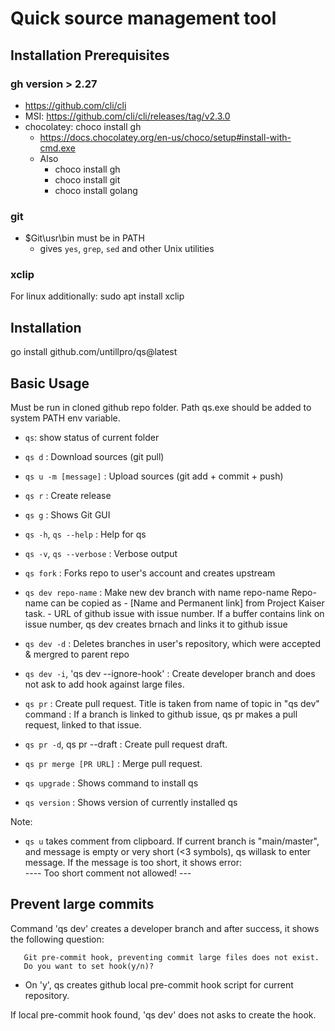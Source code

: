 # Quick source management tool

## Installation Prerequisites

### gh    version > 2.27
- https://github.com/cli/cli
- MSI: https://github.com/cli/cli/releases/tag/v2.3.0
- chocolatey: choco install gh
  - https://docs.chocolatey.org/en-us/choco/setup#install-with-cmd.exe
  - Also
    - choco install gh
    - choco install git
    - choco install golang

### git

- $Git\usr\bin must be in PATH
  - gives `yes`, `grep`, `sed` and other Unix utilities

### xclip
For linux additionally:   sudo apt install xclip

## Installation

go install github.com/untillpro/qs@latest

## Basic Usage
Must be run in cloned github repo folder.
Path qs.exe should be added to system PATH env variable.

- `qs`: show status of current folder

- `qs d`                    : Download sources (git pull)
- `qs u -m [message]`       : Upload sources (git add + commit + push)
- `qs r`                    : Create release
- `qs g`                    : Shows Git GUI
- `qs -h`, `qs --help`      : Help for qs
- `qs -v`, `qs --verbose`   : Verbose output

- `qs fork`  		            : Forks repo to user's account and creates upstream
- `qs dev repo-name`        : Make new dev branch with name repo-name
                              Repo-name can be copied as 
                                - [Name and Permanent link] from Project Kaiser task. 
                                - URL of github issue with issue number.
                              If a buffer contains link on issue number, qs dev creates brnach and links it to github issue

- `qs dev -d`         	    : Deletes branches in user's repository, which were accepted & mergred to parent repo
- `qs dev -i`, 'qs dev --ignore-hook'    : Create developer branch and does not ask to add hook against large files.
- `qs pr`                   : Create pull request. Title is taken from name of topic in "qs dev" command
                            : If a branch is linked to github issue, qs pr makes a pull request, linked to that issue.
- `qs pr -d`, qs pr --draft : Create pull request draft.
- `qs pr merge [PR URL]`    : Merge pull request.

- `qs upgrade`  	          : Shows command to install qs
- `qs version`  	          : Shows version of currently installed qs

  
Note:
  - `qs u` takes comment from clipboard. If current branch is "main/master", 
           and message is empty or very short (<3 symbols), qs willask to enter message.
           If the message is too short, it shows error:   
                  ----  Too short comment not allowed! --- 

## Prevent large commits

Command 'qs dev' creates a developer branch and after success, it shows the following question:

```
   Git pre-commit hook, preventing commit large files does not exist.
   Do you want to set hook(y/n)?
```

- On 'y', qs creates github local pre-commit hook script for current repository.

If local pre-commit hook found, 'qs dev' does not asks to create the hook.


